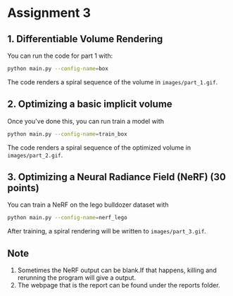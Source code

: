 Assignment 3
===================================




##  1. Differentiable Volume Rendering
You can run the code for part 1 with:

```bash
python main.py --config-name=box
```

The code renders a spiral sequence of the volume in `images/part_1.gif`.

##  2. Optimizing a basic implicit volume


Once you've done this, you can run train a model with

```bash
python main.py --config-name=train_box
```

The code renders a spiral sequence of the optimized volume in `images/part_2.gif`.


##  3. Optimizing a Neural Radiance Field (NeRF) (30 points)

You can train a NeRF on the lego bulldozer dataset with

```bash
python main.py --config-name=nerf_lego
```

After training, a spiral rendering will be written to `images/part_3.gif`.

##  Note

1. Sometimes the NeRF output can be blank.If that happens, killing and rerunning the program will give a output.
2. The webpage that is the report can be found under the reports folder.